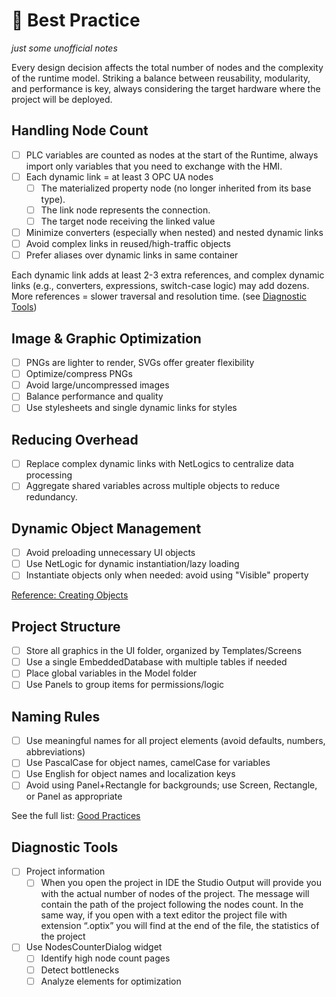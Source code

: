 # 🚀 Best Practice
*just some unofficial notes*

Every design decision affects the total number of nodes and the complexity of the runtime model. Striking a balance between reusability, modularity, and performance is key, always considering the target hardware where the project will be deployed.

## Handling Node Count
- [ ] PLC variables are counted as nodes at the start of the Runtime, always import only variables that you need to exchange with the HMI.
- [ ] Each dynamic link = at least 3 OPC UA nodes
    - [ ] The materialized property node (no longer inherited from its base type).
    - [ ] The link node represents the connection.
    - [ ] The target node receiving the linked value
- [ ] Minimize converters (especially when nested) and nested dynamic links
- [ ] Avoid complex links in reused/high-traffic objects
- [ ] Prefer aliases over dynamic links in same container

Each dynamic link adds at least 2-3 extra references, and complex dynamic links (e.g., converters, expressions, switch-case logic) may add dozens. More references = slower traversal and resolution time.
(see [Diagnostic Tools](#7-diagnostic-tools))

## Image & Graphic Optimization
- [ ] PNGs are lighter to render, SVGs offer greater flexibility
- [ ] Optimize/compress PNGs
- [ ] Avoid large/uncompressed images
- [ ] Balance performance and quality
- [ ] Use stylesheets and single dynamic links for styles

## Reducing Overhead
- [ ] Replace complex dynamic links with NetLogics to centralize data processing
- [ ] Aggregate shared variables across multiple objects to reduce redundancy.

## Dynamic Object Management
- [ ] Avoid preloading unnecessary UI objects
- [ ] Use NetLogic for dynamic instantiation/lazy loading
- [ ] Instantiate objects only when needed: avoid using "Visible" property

[Reference: Creating Objects](https://github.com/FactoryTalk-Optix/NetLogic_CheatSheet/blob/main/pages/creating-objects.md#iuaobjects)

## Project Structure
- [ ] Store all graphics in the UI folder, organized by Templates/Screens
- [ ] Use a single EmbeddedDatabase with multiple tables if needed
- [ ] Place global variables in the Model folder
- [ ] Use Panels to group items for permissions/logic

## Naming Rules
- [ ] Use meaningful names for all project elements (avoid defaults, numbers, abbreviations)
- [ ] Use PascalCase for object names, camelCase for variables
- [ ] Use English for object names and localization keys
- [ ] Avoid using Panel+Rectangle for backgrounds; use Screen, Rectangle, or Panel as appropriate

See the full list: [Good Practices](https://github.com/FactoryTalk-Optix/NetLogic_CheatSheet/blob/main/pages/good-practices.md)

## Diagnostic Tools
- [ ] Project information
    - [ ] When you open the project in IDE the Studio Output will provide you with the actual number of nodes of the project. The message will contain the path of the project following the nodes count. In the same way, if you open with a text editor the project file with extension “.optix” you will find at the end of the file, the statistics of the project
- [ ] Use NodesCounterDialog widget
    - [ ] Identify high node count pages
    - [ ] Detect bottlenecks
    - [ ] Analyze elements for optimization
